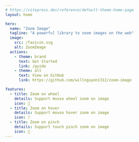 ```yaml
---
# https://vitepress.dev/reference/default-theme-home-page
layout: home

hero:
  name: "Zoom Image"
  tagline: "A powerful library to zoom images on the web"
  image:
    src: /favicon.svg
    alt: ZoomImage
  actions:
    - theme: brand
      text: Get Started
      link: /guide
    - theme: alt
      text: View on GitHub
      link: https://github.com/willnguyen1312/zoom-image

features:
  - title: Zoom on wheel
    details: Support mouse wheel zoom on image
    icon: 🛞
  - title: Zoom on hover
    details: Support mouse hover zoom on image
    icon: 🖱️
  - title: Zoom on pinch
    details: Support touch pinch zoom on image
    icon: 🤏
---
```


<script setup>
import Footer from './components/Footer.vue'
</script>

<Footer />
